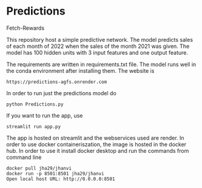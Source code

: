 # Predictions
Fetch-Rewards

This repository host a simple predictive network. The model predicts sales of each month of 2022 when the sales of the month 2021 was given. The model has 100 hidden units with 3 input features and one output feature.

The requirements are written in requirements.txt file. The model runs well in the conda environment after installing them.
The website is 
```
https://predictions-agfs.onrender.com
```
In order to run just the predictions model do 
```
python Predictions.py
```

If you want to run the app, use 
```
streamlit run app.py
```
The app is hosted on streamlit and the webservices used are render. 
In order to use docker containeriszation, the image is hosted in the docker hub. In order to use it install docker desktop and run the commands from command line
```
docker pull jha29/jhanvi
docker run -p 8501:8501 jha29/jhanvi
Open local host URL: http://0.0.0.0:8501
```

